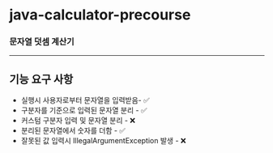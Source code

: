 # java-calculator-precourse

### 문자열 덧셈 계산기

---

## 기능 요구 사항

- 실행시 사용자로부터 문자열을 입력받음- ✅
- 구분자를 기준으로 입력된 문자열 분리 - ✅
- 커스텀 구분자 입력 및 문자열 분리 - ❌
- 분리된 문자열에서 숫자를 더함 - ✅
- 잘못된 값 입력시 IllegalArgumentException 발생 - ❌